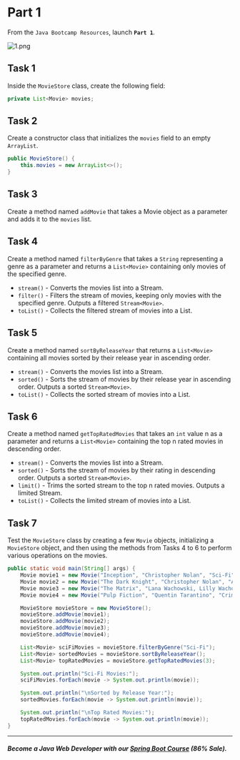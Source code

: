 # Part 1

From the `Java Bootcamp Resources`, launch **`Part 1`**.

![1.png](https://firebasestorage.googleapis.com/v0/b/learnthepart-75aed.appspot.com/o/images%2F85391d27-5dd8-4a8b-9a15-271f727a3ca6?alt=media&token=4f1b90ab-38ed-4272-abff-b4bcb4c59f87)


## Task 1
Inside the `MovieStore` class, create the following field:

```java
private List<Movie> movies;
```

## Task 2
Create a constructor class that initializes the `movies` field to an empty `ArrayList`.

```java
public MovieStore() {
    this.movies = new ArrayList<>();
}
```

## Task 3
Create a method named `addMovie` that takes a Movie object as a parameter and adds it to the `movies` list.

## Task 4
Create a method named `filterByGenre` that takes a `String` representing a genre as a parameter and returns a `List<Movie>` containing only movies of the specified genre.

 - `stream()` - Converts the movies list into a Stream<Movie>.
 - `filter()` - Filters the stream of movies, keeping only movies with the specified genre. Outputs a filtered `Stream<Movie>`.
 - `toList()` - Collects the filtered stream of movies into a List<Movie>.

## Task 5
Create a method named `sortByReleaseYear` that returns a `List<Movie>` containing all movies sorted by their release year in ascending order.

 - `stream()` - Converts the movies list into a Stream<Movie>.
 - `sorted()` - Sorts the stream of movies by their release year in ascending order. Outputs a sorted `Stream<Movie>`.
 - `toList()` - Collects the sorted stream of movies into a List<Movie>.


## Task 6
Create a method named `getTopRatedMovies` that takes an `int` value n as a parameter and returns a `List<Movie>` containing the top n rated movies in descending order.

 - `stream()` - Converts the movies list into a Stream<Movie>.
 - `sorted()` - Sorts the stream of movies by their rating in descending order. Outputs a sorted `Stream<Movie>`.
 - `limit()` - Trims the sorted stream to the top n rated movies. Outputs a limited Stream<Movie>.
 - `toList()` - Collects the limited stream of movies into a List<Movie>.

## Task 7
Test the `MovieStore` class by creating a few `Movie` objects, initializing a `MovieStore` object, and then using the methods from Tasks 4 to 6 to perform various operations on the movies.

```java
public static void main(String[] args) {
    Movie movie1 = new Movie("Inception", "Christopher Nolan", "Sci-Fi", 2010, 8.8);
    Movie movie2 = new Movie("The Dark Knight", "Christopher Nolan", "Action", 2008, 9.0);
    Movie movie3 = new Movie("The Matrix", "Lana Wachowski, Lilly Wachowski", "Sci-Fi", 1999, 8.7);
    Movie movie4 = new Movie("Pulp Fiction", "Quentin Tarantino", "Crime", 1994, 8.9);

    MovieStore movieStore = new MovieStore();
    movieStore.addMovie(movie1);
    movieStore.addMovie(movie2);
    movieStore.addMovie(movie3);
    movieStore.addMovie(movie4);

    List<Movie> sciFiMovies = movieStore.filterByGenre("Sci-Fi");
    List<Movie> sortedMovies = movieStore.sortByReleaseYear();
    List<Movie> topRatedMovies = movieStore.getTopRatedMovies(3);

    System.out.println("Sci-Fi Movies:");
    sciFiMovies.forEach(movie -> System.out.println(movie));

    System.out.println("\nSorted by Release Year:");
    sortedMovies.forEach(movie -> System.out.println(movie));

    System.out.println("\nTop Rated Movies:");
    topRatedMovies.forEach(movie -> System.out.println(movie));
}
```

-----
##### Become a Java Web Developer with our [Spring Boot Course](https://udemy-redirect-app.herokuapp.com/spring) (86% Sale).